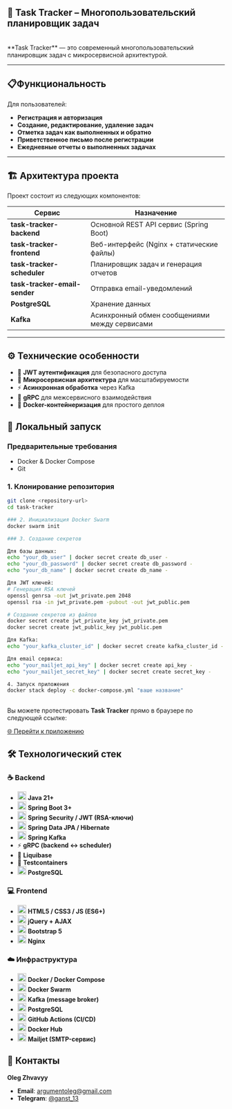 ## 📝 Task Tracker – Многопользовательский планировщик задач
<br>
**Task Tracker** — это современный многопользовательский планировщик задач с микросервисной архитектурой.  


---
## 📋Функциональность

Для пользователей:

- **Регистрация и авторизация**
- **Создание, редактирование, удаление задач**
- **Отметка задач как выполненных и обратно**
- **Приветственное письмо после регистрации**
- **Ежедневные отчеты о выполненных задачах**
---

## 🏗️ Архитектура проекта

Проект состоит из следующих компонентов:

| Сервис | Назначение |
|--------|------------|
| **task-tracker-backend** | Основной REST API сервис (Spring Boot) |
| **task-tracker-frontend** | Веб-интерфейс (Nginx + статические файлы) |
| **task-tracker-scheduler** | Планировщик задач и генерация отчетов |
| **task-tracker-email-sender** | Отправка email-уведомлений |
| **PostgreSQL** | Хранение данных |
| **Kafka** | Асинхронный обмен сообщениями между сервисами |

---

## ⚙️ Технические особенности

- 🔑 **JWT аутентификация** для безопасного доступа  
- 🏢 **Микросервисная архитектура** для масштабируемости  
- ⚡ **Асинхронная обработка** через Kafka  
- 🔗 **gRPC** для межсервисного взаимодействия  
- 🐳 **Docker-контейнеризация** для простого деплоя


## 🚀 Локальный запуск

### Предварительные требования
- Docker & Docker Compose
- Git

### 1. Клонирование репозитория
```bash
git clone <repository-url>
cd task-tracker

### 2. Инициализация Docker Swarm
docker swarm init

### 3. Создание секретов

Для базы данных:
echo "your_db_user" | docker secret create db_user -
echo "your_db_password" | docker secret create db_password -
echo "your_db_name" | docker secret create db_name -

Для JWT ключей:
# Генерация RSA ключей
openssl genrsa -out jwt_private.pem 2048
openssl rsa -in jwt_private.pem -pubout -out jwt_public.pem

# Создание секретов из файлов
docker secret create jwt_private_key jwt_private.pem
docker secret create jwt_public_key jwt_public.pem

Для Kafka:
echo "your_kafka_cluster_id" | docker secret create kafka_cluster_id -

Для email сервиса:
echo "your_mailjet_api_key" | docker secret create api_key -
echo "your_mailjet_secret_key" | docker secret create secret_key -

4. Запуск приложения
docker stack deploy -c docker-compose.yml "ваше название"


```
##

Вы можете протестировать **Task Tracker** прямо в браузере по следующей ссылке:

[🌐 Перейти к приложению](http://217.114.14.212/login.html)


## 🛠️ Технологический стек

### ☕ Backend
- <img src="https://cdn.jsdelivr.net/gh/devicons/devicon/icons/java/java-original.svg" width="20"/> **Java 21+**
- <img src="https://cdn.jsdelivr.net/gh/devicons/devicon/icons/spring/spring-original.svg" width="20"/> **Spring Boot 3+**
- <img src="https://img.icons8.com/ios-filled/50/000000/lock-2.png" width="20"/> **Spring Security / JWT (RSA-ключи)**
- <img src="https://cdn.jsdelivr.net/gh/devicons/devicon/icons/hibernate/hibernate-original.svg" width="20"/> **Spring Data JPA / Hibernate**
- <img src="https://cdn.jsdelivr.net/gh/devicons/devicon/icons/apachekafka/apachekafka-original.svg" width="20"/> **Spring Kafka**
- ⚡ **gRPC (backend ↔ scheduler)**
- 📜 **Liquibase**
- 🧪 **Testcontainers**
- <img src="https://cdn.jsdelivr.net/gh/devicons/devicon/icons/postgresql/postgresql-original.svg" width="20"/> **PostgreSQL**

### 💻 Frontend
- <img src="https://cdn.jsdelivr.net/gh/devicons/devicon/icons/html5/html5-original.svg" width="20"/> **HTML5 / CSS3 / JS (ES6+)**
- <img src="https://cdn.jsdelivr.net/gh/devicons/devicon/icons/jquery/jquery-original.svg" width="20"/> **jQuery + AJAX**
- <img src="https://cdn.jsdelivr.net/gh/devicons/devicon/icons/bootstrap/bootstrap-plain.svg" width="20"/> **Bootstrap 5**
- <img src="https://cdn.jsdelivr.net/gh/devicons/devicon/icons/nginx/nginx-original.svg" width="20"/> **Nginx**

### ☁️ Инфраструктура
- <img src="https://cdn.jsdelivr.net/gh/devicons/devicon/icons/docker/docker-original.svg" width="20"/> **Docker / Docker Compose**
- <img src="https://www.docker.com/wp-content/uploads/2022/03/Moby-logo.png" width="20"/> **Docker Swarm**
- <img src="https://cdn.jsdelivr.net/gh/devicons/devicon/icons/apachekafka/apachekafka-original.svg" width="20"/> **Kafka (message broker)**
- <img src="https://cdn.jsdelivr.net/gh/devicons/devicon/icons/postgresql/postgresql-original.svg" width="20"/> **PostgreSQL**
- <img src="https://img.icons8.com/ios-filled/50/000000/github.png" width="20"/> **GitHub Actions (CI/CD)**
- <img src="https://www.docker.com/wp-content/uploads/2022/03/Moby-logo.png" width="20"/> **Docker Hub**
- <img src="https://img.icons8.com/color/48/000000/email.png" width="20"/> **Mailjet (SMTP-сервис)**


## 🤝 Контакты
**Oleg Zhvavyy**
- **Email**: [argumentoleg@gmail.com](mailto:argumentoleg@gmail.com)
- **Telegram**: [@ganst_13](https://t.me/ganst_13)
